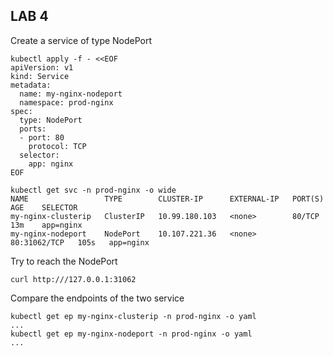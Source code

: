## LAB 4
Create a service of type NodePort 
```
kubectl apply -f - <<EOF
apiVersion: v1
kind: Service
metadata:
  name: my-nginx-nodeport
  namespace: prod-nginx
spec:
  type: NodePort
  ports:
  - port: 80
    protocol: TCP
  selector:
    app: nginx
EOF
```
```
kubectl get svc -n prod-nginx -o wide
NAME                 TYPE        CLUSTER-IP      EXTERNAL-IP   PORT(S)        AGE    SELECTOR
my-nginx-clusterip   ClusterIP   10.99.180.103   <none>        80/TCP         13m    app=nginx
my-nginx-nodeport    NodePort    10.107.221.36   <none>        80:31062/TCP   105s   app=nginx
```
Try to reach the NodePort
```
curl http:///127.0.0.1:31062
```
Compare the endpoints of the two service
```
kubectl get ep my-nginx-clusterip -n prod-nginx -o yaml
...
kubectl get ep my-nginx-nodeport -n prod-nginx -o yaml
...
```

